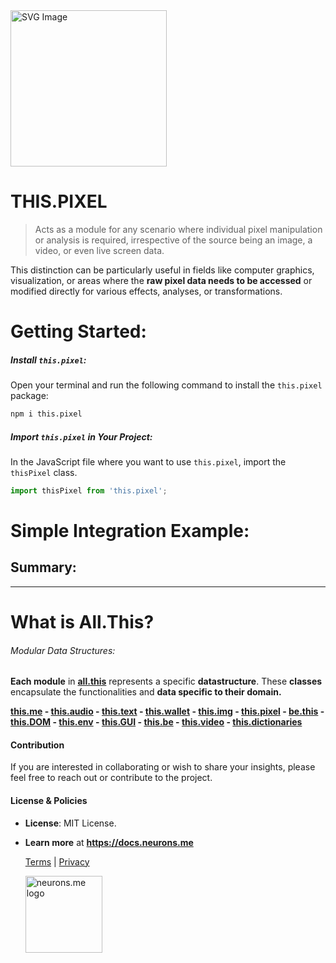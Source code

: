 <img src="https://docs.neurons.me/media/all-this/webP/this.pixel.webp" alt="SVG Image" width="250" height="250">

# THIS.PIXEL
> Acts as a module for any scenario where individual pixel manipulation or analysis is required, irrespective of the source being an image, a video, or even live screen data.

 This distinction can be particularly useful in fields like computer graphics, visualization, or areas where the **raw pixel data needs to be accessed** or modified directly for various effects, analyses, or transformations.

# Getting Started:
##### **Install `this.pixel`:**
Open your terminal and run the following command to install the `this.pixel` package:

```bash
npm i this.pixel
```

##### **Import `this.pixel` in Your Project:**
In the JavaScript file where you want to use `this.pixel`, import the `thisPixel` class.

```js
import thisPixel from 'this.pixel';
```

# Simple Integration Example:

## Summary:

----------

# What is All.This?

###### Modular Data Structures:

**Each module** in **[all.this](https://neurons.me/all-this)** represents a specific **datastructure**. These **classes** encapsulate the functionalities and **data specific to their domain.**

**[this.me](https://docs.neurons.me/this.me/index.html)  - [this.audio](https://docs.neurons.me/this.audio/index.html) - [this.text](https://docs.neurons.me/this.text/index.html) - [this.wallet](https://docs.neurons.me/this.wallet/index.html) - [this.img](https://docs.neurons.me/this.img/index.html) - [this.pixel](https://docs.neurons.me/this.pixel/index.html) - [be.this](https://docs.neurons.me/be.this/index.html) - [this.DOM](https://docs.neurons.me/this.DOM/index.html) - [this.env](https://docs.neurons.me/this.env/index.html) - [this.GUI](https://docs.neurons.me/this.GUI/index.html) - [this.be](https://docs.neurons.me/this.be/index.html) - [this.video](https://docs.neurons.me/this.video/index.html) - [this.dictionaries](https://docs.neurons.me/this.dictionaries/index.html)** 

#### Contribution
If you are interested in collaborating or wish to share your insights, please feel free to reach out or contribute to the project.

#### License & Policies
- **License**: MIT License.
- **Learn more** at **https://docs.neurons.me**

  [Terms](https://docs.neurons.me/terms-and-conditions) | [Privacy](https://docs.neurons.me/privacy-policy)

  <img src="https://docs.neurons.me/neurons.me.webp" alt="neurons.me logo" width="123" height="123">

